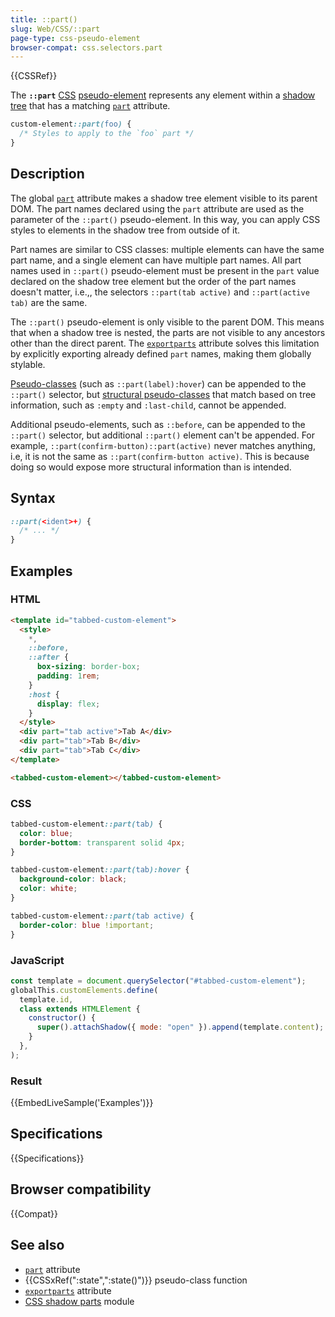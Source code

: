 ```yaml
---
title: ::part()
slug: Web/CSS/::part
page-type: css-pseudo-element
browser-compat: css.selectors.part
---
```


{{CSSRef}}

The **`::part`** [CSS](/en-US/docs/Web/CSS) [pseudo-element](/en-US/docs/Web/CSS/Pseudo-elements) represents any element within a [shadow tree](/en-US/docs/Web/API/Web_components/Using_shadow_DOM) that has a matching [`part`](/en-US/docs/Web/HTML/Global_attributes/part) attribute.

```css
custom-element::part(foo) {
  /* Styles to apply to the `foo` part */
}
```

## Description

The global [`part`](/en-US/docs/Web/HTML/Global_attributes/part) attribute makes a shadow tree element visible to its parent DOM. The part names declared using the `part` attribute are used as the parameter of the `::part()` pseudo-element. In this way, you can apply CSS styles to elements in the shadow tree from outside of it.

Part names are similar to CSS classes: multiple elements can have the same part name, and a single element can have multiple part names. All part names used in `::part()` pseudo-element must be present in the `part` value declared on the shadow tree element but the order of the part names doesn't matter, i.e.,, the selectors `::part(tab active)` and `::part(active tab)` are the same.

The `::part()` pseudo-element is only visible to the parent DOM. This means that when a shadow tree is nested, the parts are not visible to any ancestors other than the direct parent. The [`exportparts`](/en-US/docs/Web/HTML/Global_attributes/exportparts) attribute solves this limitation by explicitly exporting already defined `part` names, making them globally stylable.

[Pseudo-classes](/en-US/docs/Web/CSS/Pseudo-classes) (such as `::part(label):hover`) can be appended to the `::part()` selector, but [structural pseudo-classes](/en-US/docs/Web/CSS/Pseudo-classes#tree-structural_pseudo-classes) that match based on tree information, such as `:empty` and `:last-child`, cannot be appended.

Additional pseudo-elements, such as `::before`, can be appended to the `::part()` selector, but additional `::part()` element can't be appended. For example, `::part(confirm-button)::part(active)` never matches anything, i.e, it is not the same as `::part(confirm-button active)`. This is because doing so would expose more structural information than is intended.

## Syntax

```css
::part(<ident>+) {
  /* ... */
}
```

## Examples

### HTML

```html
<template id="tabbed-custom-element">
  <style>
    *,
    ::before,
    ::after {
      box-sizing: border-box;
      padding: 1rem;
    }
    :host {
      display: flex;
    }
  </style>
  <div part="tab active">Tab A</div>
  <div part="tab">Tab B</div>
  <div part="tab">Tab C</div>
</template>

<tabbed-custom-element></tabbed-custom-element>
```

### CSS

```css
tabbed-custom-element::part(tab) {
  color: blue;
  border-bottom: transparent solid 4px;
}

tabbed-custom-element::part(tab):hover {
  background-color: black;
  color: white;
}

tabbed-custom-element::part(tab active) {
  border-color: blue !important;
}
```

### JavaScript

```js
const template = document.querySelector("#tabbed-custom-element");
globalThis.customElements.define(
  template.id,
  class extends HTMLElement {
    constructor() {
      super().attachShadow({ mode: "open" }).append(template.content);
    }
  },
);
```

### Result

{{EmbedLiveSample('Examples')}}

## Specifications

{{Specifications}}

## Browser compatibility

{{Compat}}

## See also

- [`part`](/en-US/docs/Web/HTML/Global_attributes/part) attribute
- {{CSSxRef(":state",":state()")}} pseudo-class function
- [`exportparts`](/en-US/docs/Web/HTML/Global_attributes/exportparts) attribute
- [CSS shadow parts](/en-US/docs/Web/CSS/CSS_shadow_parts) module

